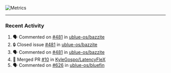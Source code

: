 ![Metrics](https://metrics.lecoq.io/KyleGospo?template=classic&base=header%2C%20activity%2C%20community%2C%20repositories%2C%20metadata&base.indepth=false&base.hireable=false&base.skip=false&config.timezone=America%2FLos_Angeles)

---
### Recent Activity
<!--START_SECTION:activity-->
1. 🗣 Commented on [#481](https://github.com/ublue-os/bazzite/issues/481#issuecomment-1784210256) in [ublue-os/bazzite](https://github.com/ublue-os/bazzite)
2. 🔒 Closed issue [#481](https://github.com/ublue-os/bazzite/issues/481) in [ublue-os/bazzite](https://github.com/ublue-os/bazzite)
3. 🗣 Commented on [#481](https://github.com/ublue-os/bazzite/issues/481#issuecomment-1784210034) in [ublue-os/bazzite](https://github.com/ublue-os/bazzite)
4. 🎉 Merged PR [#10](https://github.com/KyleGospo/LatencyFleX/pull/10) in [KyleGospo/LatencyFleX](https://github.com/KyleGospo/LatencyFleX)
5. 🗣 Commented on [#626](https://github.com/ublue-os/bluefin/issues/626#issuecomment-1784157770) in [ublue-os/bluefin](https://github.com/ublue-os/bluefin)
<!--END_SECTION:activity-->
